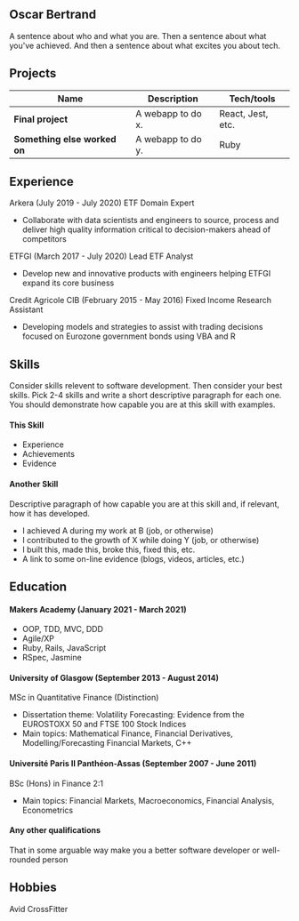 ## Oscar Bertrand

A sentence about who and what you are. Then a sentence about what you've achieved. And then a sentence about what excites you about tech.

## Projects

| Name                         | Description       | Tech/tools        |
| ---------------------------- | ----------------- | ----------------- |
| **Final project**            | A webapp to do x. | React, Jest, etc. |
| **Something else worked on** | A webapp to do y. | Ruby              |

## Experience

Arkera (July 2019 - July 2020)
ETF Domain Expert

- Collaborate with data scientists and engineers to source, process and deliver high quality information critical to decision-makers ahead of competitors

ETFGI (March 2017 - July 2020)
Lead ETF Analyst

- Develop new and innovative products with engineers helping ETFGI expand its core business

Credit Agricole CIB (February 2015 - May 2016)
Fixed Income Research Assistant

- Developing models and strategies to assist with trading decisions focused on Eurozone government bonds using VBA and R

## Skills

Consider skills relevent to software development. Then consider your best skills. Pick 2-4 skills and write a short descriptive paragraph for each one. You should demonstrate how capable you are at this skill with examples.

#### This Skill

- Experience
- Achievements
- Evidence

#### Another Skill

Descriptive paragraph of how capable you are at this skill and, if relevant, how it has developed.

- I achieved A during my work at B (job, or otherwise)
- I contributed to the growth of X while doing Y (job, or otherwise)
- I built this, made this, broke this, fixed this, etc.
- A link to some on-line evidence (blogs, videos, articles, etc.)

## Education

#### Makers Academy (January 2021 - March 2021)

- OOP, TDD, MVC, DDD
- Agile/XP
- Ruby, Rails, JavaScript
- RSpec, Jasmine

#### University of Glasgow (September 2013 - August 2014)

MSc in Quantitative Finance (Distinction)
- Dissertation theme: Volatility Forecasting: Evidence from the EUROSTOXX 50 and FTSE 100 Stock Indices
- Main topics: Mathematical Finance, Financial Derivatives, Modelling/Forecasting Financial Markets, C++

#### Université Paris II Panthéon-Assas (September 2007 - June 2011)

BSc (Hons) in Finance 2:1
- Main topics: Financial Markets, Macroeconomics, Financial Analysis, Econometrics

#### Any other qualifications

That in some arguable way make you a better software developer or well-rounded person

## Hobbies

Avid CrossFitter

